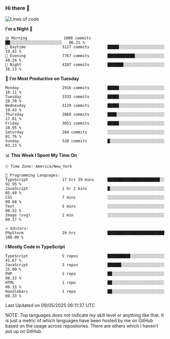 ### Hi there 👋

<!--
**LynxJinxxy/LynxJinxxy** is a ✨ _special_ ✨ repository because its `README.md` (this file) appears on your GitHub profile.

Here are some ideas to get you started:

- 🔭 I’m currently working on ...
- 🌱 I’m currently learning ...
- 👯 I’m looking to collaborate on ...
- 🤔 I’m looking for help with ...
- 💬 Ask me about ...
- 📫 How to reach me: ...
- 😄 Pronouns: ...
- ⚡ Fun fact: ...
-->

<!--START_SECTION:waka-->
![Lines of code](https://img.shields.io/badge/From%20Hello%20World%20I%27ve%20Written-24.8%20million%20lines%20of%20code-blue)

**I'm a Night 🦉** 

```text
🌞 Morning                1000 commits        ██░░░░░░░░░░░░░░░░░░░░░░░   06.21 % 
🌆 Daytime                3127 commits        █████░░░░░░░░░░░░░░░░░░░░   19.42 % 
🌃 Evening                7767 commits        ████████████░░░░░░░░░░░░░   48.24 % 
🌙 Night                  4207 commits        ███████░░░░░░░░░░░░░░░░░░   26.13 % 
```
📅 **I'm Most Productive on Tuesday** 

```text
Monday                   2916 commits        █████░░░░░░░░░░░░░░░░░░░░   18.11 % 
Tuesday                  3333 commits        █████░░░░░░░░░░░░░░░░░░░░   20.70 % 
Wednesday                3129 commits        █████░░░░░░░░░░░░░░░░░░░░   19.43 % 
Thursday                 2868 commits        ████░░░░░░░░░░░░░░░░░░░░░   17.81 % 
Friday                   3051 commits        █████░░░░░░░░░░░░░░░░░░░░   18.95 % 
Saturday                 284 commits         ░░░░░░░░░░░░░░░░░░░░░░░░░   01.76 % 
Sunday                   520 commits         █░░░░░░░░░░░░░░░░░░░░░░░░   03.23 % 
```


📊 **This Week I Spent My Time On** 

```text
🕑︎ Time Zone: America/New_York

💬 Programming Languages: 
TypeScript               17 hrs 39 mins      ███████████████████████░░   92.95 % 
JavaScript               1 hr 2 mins         █░░░░░░░░░░░░░░░░░░░░░░░░   05.49 % 
CSS                      7 mins              ░░░░░░░░░░░░░░░░░░░░░░░░░   00.68 % 
Text                     5 mins              ░░░░░░░░░░░░░░░░░░░░░░░░░   00.52 % 
Image (svg)              1 min               ░░░░░░░░░░░░░░░░░░░░░░░░░   00.17 % 

🔥 Editors: 
PhpStorm                 19 hrs              █████████████████████████   100.00 % 
```

**I Mostly Code in TypeScript** 

```text
TypeScript               5 repos             ██████████░░░░░░░░░░░░░░░   41.67 % 
JavaScript               3 repos             ██████░░░░░░░░░░░░░░░░░░░   25.00 % 
PHP                      1 repo              ██░░░░░░░░░░░░░░░░░░░░░░░   08.33 % 
HTML                     1 repo              ██░░░░░░░░░░░░░░░░░░░░░░░   08.33 % 
Handlebars               1 repo              ██░░░░░░░░░░░░░░░░░░░░░░░   08.33 % 
```




 Last Updated on 09/05/2025 06:11:37 UTC
<!--END_SECTION:waka-->
NOTE: Top languages does not indicate my skill level or anything like that. It is just a metric of which languages have been hosted by me on GitHub based on the usage across repositories. There are others which I haven't put up on GitHub.
